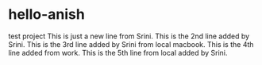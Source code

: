 # hello-anish
test project
This is just a new line from Srini.
This is the 2nd line added by Srini.
This is the 3rd line added by Srini from local macbook.
This is the 4th line added from work.
This is the 5th line from local added by Srini.
